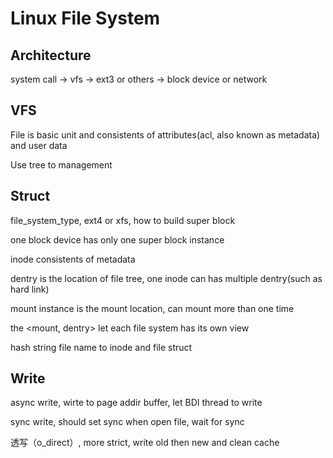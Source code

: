 # Linux File System

## Architecture

system call -> vfs -> ext3 or others -> block device or network

## VFS

File is basic unit and consistents of attributes(acl, also known as metadata) and user data

Use tree to management


## Struct

file_system_type, ext4 or xfs, how to build super block

one block device has only one super block instance

inode consistents of metadata

dentry is the location of file tree, one inode can has multiple dentry(such as hard link)

mount instance is the mount location, can mount more than one time

the <mount, dentry> let each file system has its own view

hash string file name to inode and file struct

## Write

async write, wirte to page addir buffer, let BDI thread to write

sync write, should set sync when open file, wait for sync

透写（o_direct）, more strict, write old then new and clean cache

